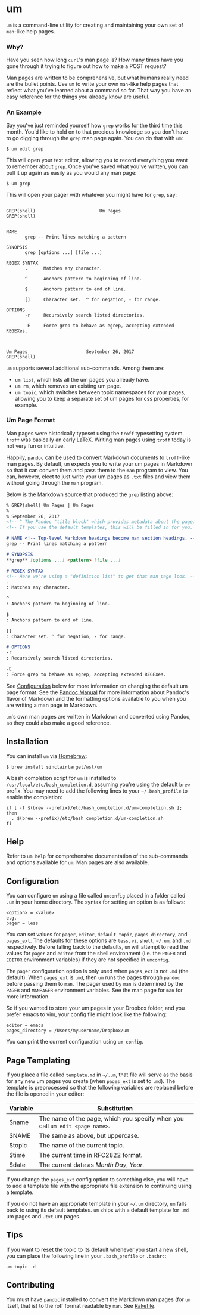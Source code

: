 # um
`um` is a command-line utility for creating and maintaining your own set of
`man`-like help pages.

### Why?
Have you seen how long `curl`'s man page is? How many times have you gone
through it trying to figure out how to make a POST request?

Man pages are written to be comprehensive, but what humans really need are the
bullet points. Use `um` to write your own `man`-like help pages that reflect
what you've learned about a command so far.  That way you have an easy
reference for the things you already know are useful.

### An Example
Say you've just reminded yourself how `grep` works for the third time this
month. You'd like to hold on to that precious knowledge so you don't have to go
digging through the `grep` man page again. You can do that with `um`:
```
$ um edit grep
```
This will open your text editor, allowing you to record everything you want to
remember about `grep`. Once you've saved what you've written, you can pull it
up again as easily as you would any man page:

```
$ um grep
```
This will open your pager with whatever you might have for `grep`, say:
```

GREP(shell)                        Um Pages                        GREP(shell)


NAME
       grep -- Print lines matching a pattern

SYNOPSIS
       grep [options ...] [file ...]

REGEX SYNTAX
       .      Matches any character.

       ^      Anchors pattern to beginning of line.

       $      Anchors pattern to end of line.

       []     Character set.  ^ for negation, - for range.

OPTIONS
       -r     Recursively search listed directories.

       -E     Force grep to behave as egrep, accepting extended REGEXes.



Um Pages                      September 26, 2017                   GREP(shell)
```

`um` supports several additional sub-commands. Among them are:
* `um list`, which lists all the um pages you already have.
* `um rm`, which removes an existing um page.
* `um topic`, which switches between topic namespaces for your pages, allowing
  you to keep a separate set of um pages for css properties, for example.

### Um Page Format
Man pages were historically typeset using the `troff` typesetting system.
`troff` was basically an early LaTeX. Writing man pages using `troff` today is
not very fun or intuitive.

Happily, `pandoc` can be used to convert Markdown documents to `troff`-like man
pages. By default, `um` expects you to write your um pages in Markdown so that
it can convert them and pass them to the `man` program to view. You can,
however, elect to just write your um pages as `.txt` files and view them
without going through the `man` program.

Below is the Markdown source that produced the `grep` listing above:
```markdown
% GREP(shell) Um Pages | Um Pages
%
% September 26, 2017
<!-- ^ The Pandoc "title block" which provides metadata about the page. -->
<!-- If you use the default templates, this will be filled in for you. -->

# NAME <!-- Top-level Markdown headings become man section headings. -->
grep -- Print lines matching a pattern

# SYNOPSIS
**grep** [options ...] <pattern> [file ...]

# REGEX SYNTAX
<!-- Here we're using a "definition list" to get that man page look. -->
.
: Matches any character.

^
: Anchors pattern to beginning of line.

$
: Anchors pattern to end of line.

[]
: Character set. ^ for negation, - for range.

# OPTIONS
-r
: Recursively search listed directories.

-E
: Force grep to behave as egrep, accepting extended REGEXes.

```

See [Configuration](#config) below for more information on changing the default um
page format. See the [Pandoc
Manual](https://pandoc.org/MANUAL.html#pandocs-markdown) for more information
about Pandoc's flavor of Markdown and the formatting options available to you
when you are writing a man page in Markdown.

`um`'s own man pages are written in Markdown and converted using Pandoc, so
they could also make a good reference.

## Installation
You can install `um` via [Homebrew](http://brew.sh/):
```
$ brew install sinclairtarget/wst/um
```

A bash completion script for `um` is installed to
`/usr/local/etc/bash_completion.d`, assuming you're using the default `brew`
prefix. You may need to add the following lines to your `~/.bash_profile` to
enable the completion:
```
if [ -f $(brew --prefix)/etc/bash_completion.d/um-completion.sh ]; then
  . $(brew --prefix)/etc/bash_completion.d/um-completion.sh
fi
```

## Help
Refer to `um help` for comprehensive documentation of the sub-commands and
options available for `um`. Man pages are also available.

<a name="config"></a>
## Configuration
You can configure `um` using a file called `umconfig` placed in a folder called
`.um` in your home directory. The syntax for setting an option is as follows:
```
<option> = <value>
e.g.
pager = less
```

You can set values for `pager`, `editor`, `default_topic`, `pages_directory`,
and `pages_ext`. The defaults for these options are `less`, `vi`, `shell`,
`~/.um`, and `.md` respectively. Before falling back to the defaults, `um` will
attempt to read the values for `pager` and `editor` from the shell environment
(i.e.  the `PAGER` and `EDITOR` environment variables) if they are not
specified in `umconfig`.

The `pager` configuration option is only used when `pages_ext` is not `.md`
(the default). When `pages_ext` is `.md`, then `um` runs the pages through
`pandoc` before passing them to `man`. The pager used by `man` is determined by
the `PAGER` and `MANPAGER` environment variables. See the man page for `man`
for more information.

So if you wanted to store your um pages in your Dropbox folder, and you prefer
emacs to vim, your config file might look like the following:
```
editor = emacs
pages_directory = /Users/myusername/Dropbox/um
```

You can print the current configuration using `um config`.

## Page Templating
If you place a file called `template.md` in `~/.um`, that file will serve as
the basis for any new um pages you create (when `pages_ext` is set to `.md`).
The template is preprocessed so that the following variables are replaced
before the file is opened in your editor:

Variable | Substitution
--- | ---
$name | The name of the page, which you specify when you call `um edit <page name>`.
$NAME | The same as above, but uppercase.
$topic | The name of the current topic.
$time | The current time in RFC2822 format.
$date | The current date as _Month_ _Day_, _Year_.

If you change the `pages_ext` config option to something else, you will have to
add a template file with the appropriate file extension to continuing using a
template.

If you do not have an appropriate template in your `~/.um` directory, `um`
falls back to using its default templates. `um` ships with a default template
for `.md` um pages and `.txt` um pages.

## Tips
If you want to reset the topic to its default whenever you start a new shell,
you can place the following line in your `.bash_profile` or `.bashrc`:
```
um topic -d
```

## Contributing
You must have `pandoc` installed to convert the Markdown man pages (for `um`
itself, that is) to the roff
format readable by `man`. See [Rakefile](Rakefile).
